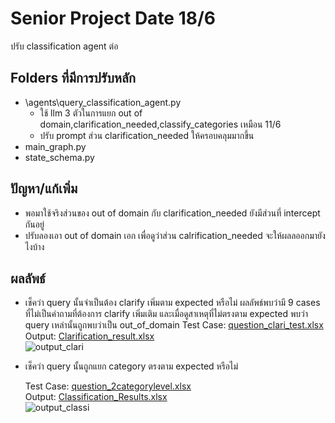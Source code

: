 # Senior Project Date 18/6
ปรับ classification agent ต่อ

## Folders ที่มีการปรับหลัก
- \agents\query_classification_agent.py
  - ใช้ llm 3 ตัวในการแยก out of domain,clarification_needed,classify_categories เหมือน 11/6
  - ปรับ prompt ส่วน clarification_needed ให้ครอบคลุมมากขึ้น
- main_graph.py
- state_schema.py

## ปัญหา/แก้เพิ่ม
- พอมาใช้จริงส่วนของ out of domain กับ clarification_needed ยังมีส่วนที่ intercept กันอยู่
- ปรับลองเอา out of domain เอก เพื่อดูว่าส่วน calrification_needed จะให้ผลลออกมายังไงบ้าง

## ผลลัพธ์

- เช็คว่า query นั้นจำเป็นต้อง clarify เพิ่มตาม expected หรือไม่
  ผลลัพธ์พบว่ามี 9 cases ที่ไม่เป็นคำถามที่ต้องการ clarify เพิ่มเติม และเมื่อดูสาเหตุที่ไม่ตรงตาม expected พบว่า query เหล่านั้นถูกพบว่าเป็น out_of_domain 
  Test Case: [question_clari_test.xlsx](https://raw.githubusercontent.com/ffahpatcha/senior_project_update/main/seniorProject_withoutStructure_Output_18_6/test_case/question_clari_test.xlsx)  
  Output: [Clarification_result.xlsx](https://raw.githubusercontent.com/ffahpatcha/senior_project_update/main/seniorProject_withoutStructure_Output_18_6/test_case/output/results_clari3.xlsx)  
  ![output_clari](https://github.com/user-attachments/assets/dd42081c-054b-4ba5-a9c8-9c303805dffd)



- เช็คว่า query นั้นถูกแยก category ตรงตาม expected หรือไม่
  
  Test Case: [question_2categorylevel.xlsx](https://raw.githubusercontent.com/ffahpatcha/senior_project_update/main/seniorProject_withoutStructure_Output_18_6/test_case/question_2categorylevel.xlsx)  
  Output: [Classification_Results.xlsx](https://raw.githubusercontent.com/ffahpatcha/senior_project_update/main/seniorProject_withoutStructure_Output_18_6/test_case/output/results4.xlsx)  
  ![output_classi](https://github.com/user-attachments/assets/0033ecfa-f2d3-401e-ac76-4f890d1ed5dd)

